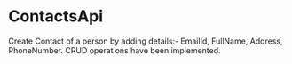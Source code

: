 # ContactsApi
Create Contact of a person by adding details:- EmailId, FullName, Address, PhoneNumber.
CRUD operations have been implemented.
